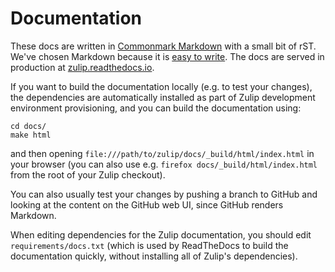 # Documentation

These docs are written in [Commonmark
Markdown](http://commonmark.org/) with a small bit of rST.  We've
chosen Markdown because it is [easy to
write](http://commonmark.org/help).  The docs are served in production
at [zulip.readthedocs.io](https://zulip.readthedocs.io/en/latest/).

If you want to build the documentation locally (e.g. to test your
changes), the dependencies are automatically installed as part of
Zulip development environment provisioning, and you can build the
documentation using:

```
cd docs/
make html
```

and then opening `file:///path/to/zulip/docs/_build/html/index.html` in
your browser (you can also use e.g. `firefox
docs/_build/html/index.html` from the root of your Zulip checkout).

You can also usually test your changes by pushing a branch to GitHub
and looking at the content on the GitHub web UI, since GitHub renders
Markdown.

When editing dependencies for the Zulip documentation, you should edit
`requirements/docs.txt` (which is used by ReadTheDocs to build the
documentation quickly, without installing all of Zulip's dependencies).
